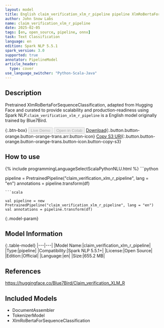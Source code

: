 ```yaml
---
layout: model
title: English claim_verification_xlm_r_pipeline pipeline XlmRoBertaForSequenceClassification from Blue7Bird
author: John Snow Labs
name: claim_verification_xlm_r_pipeline
date: 2025-02-05
tags: [en, open_source, pipeline, onnx]
task: Text Classification
language: en
edition: Spark NLP 5.5.1
spark_version: 3.0
supported: true
annotator: PipelineModel
article_header:
  type: cover
use_language_switcher: "Python-Scala-Java"
---
```


## Description

Pretrained XlmRoBertaForSequenceClassification, adapted from Hugging Face and curated to provide scalability and production-readiness using Spark NLP.`claim_verification_xlm_r_pipeline` is a English model originally trained by Blue7Bird.

{:.btn-box}
<button class="button button-orange" disabled>Live Demo</button>
<button class="button button-orange" disabled>Open in Colab</button>
[Download](https://s3.amazonaws.com/auxdata.johnsnowlabs.com/public/models/claim_verification_xlm_r_pipeline_en_5.5.1_3.0_1738793614889.zip){:.button.button-orange.button-orange-trans.arr.button-icon}
[Copy S3 URI](s3://auxdata.johnsnowlabs.com/public/models/claim_verification_xlm_r_pipeline_en_5.5.1_3.0_1738793614889.zip){:.button.button-orange.button-orange-trans.button-icon.button-copy-s3}

## How to use



<div class="tabs-box" markdown="1">
{% include programmingLanguageSelectScalaPythonNLU.html %}
```python

pipeline = PretrainedPipeline("claim_verification_xlm_r_pipeline", lang = "en")
annotations =  pipeline.transform(df)   

```
```scala

val pipeline = new PretrainedPipeline("claim_verification_xlm_r_pipeline", lang = "en")
val annotations = pipeline.transform(df)

```
</div>

{:.model-param}
## Model Information

{:.table-model}
|---|---|
|Model Name:|claim_verification_xlm_r_pipeline|
|Type:|pipeline|
|Compatibility:|Spark NLP 5.5.1+|
|License:|Open Source|
|Edition:|Official|
|Language:|en|
|Size:|655.2 MB|

## References

https://huggingface.co/Blue7Bird/Claim_verification_XLM_R

## Included Models

- DocumentAssembler
- TokenizerModel
- XlmRoBertaForSequenceClassification